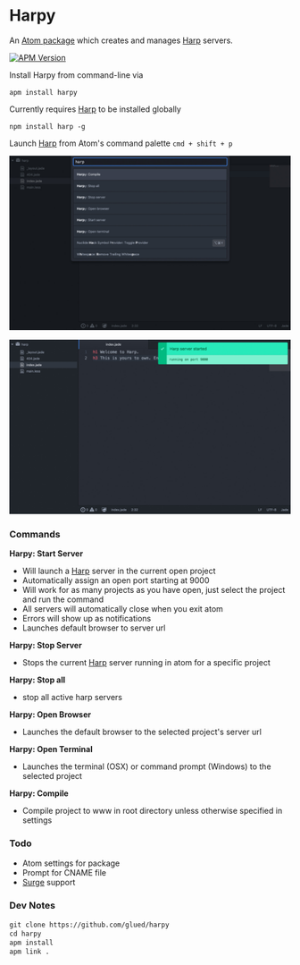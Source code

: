 [Surge]:https://surge.sh
[Harp]:http://harpjs.com/
[Atom]:https://atom.io/


# Harpy
An [Atom package](https://atom.io/packages/harpy) which creates and manages [Harp] servers.

[![APM Version](https://img.shields.io/apm/v/harpy.svg)](https://atom.io/packages/harpy)
<!-- [![APM Downloads](https://img.shields.io/apm/dm/harpy.svg)](https://atom.io/packages/harpy) -->

Install Harpy from command-line via
```
apm install harpy
```

Currently requires [Harp] to be installed globally
```
npm install harp -g
```

Launch [Harp] from Atom's command palette `cmd + shift + p`

![Harpy Commands](https://github.com/glued/harpy/raw/master/img/01.jpg)

![Harpy Server](https://github.com/glued/harpy/raw/master/img/02.jpg)

### Commands

**Harpy: Start Server**
  - Will launch a [Harp] server in the current open project
  - Automatically assign an open port starting at 9000
  - Will work for as many projects as you have open, just select the project and run the command
  - All servers will automatically close when you exit atom
  - Errors will show up as notifications
  - Launches default browser to server url

**Harpy: Stop Server**
  - Stops the current [Harp] server running in atom for a specific project

**Harpy: Stop all**
  - stop all active harp servers

**Harpy: Open Browser**
 - Launches the default browser to the selected project's server url

**Harpy: Open Terminal**
 - Launches the terminal (OSX) or command prompt (Windows) to the selected project

**Harpy: Compile**
- Compile project to www in root directory unless otherwise specified in settings

### Todo
* Atom settings for package
* Prompt for CNAME file
* [Surge] support

### Dev Notes
```
git clone https://github.com/glued/harpy
cd harpy
apm install
apm link .
```
